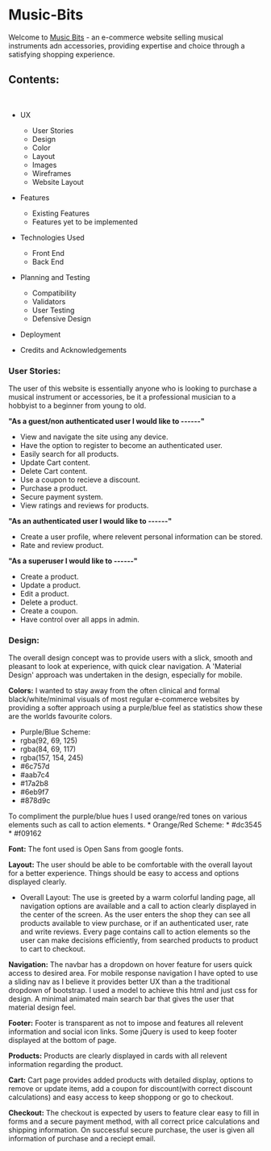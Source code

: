 # Music-Bits

Welcome to [Music Bits](https://pbtrad-music-bits.herokuapp.com/) - an e-commerce website selling musical instruments adn accessories, providing expertise and choice through a satisfying shopping experience.


## Contents:
<br>

* UX
  * User Stories
  * Design
  * Color
  * Layout
  * Images
  * Wireframes
  * Website Layout
  
* Features
  * Existing Features
  * Features yet to be implemented
  
* Technologies Used
  * Front End
  * Back End
  
* Planning and Testing
  * Compatibility
  * Validators
  * User Testing
  * Defensive Design

* Deployment
* Credits and Acknowledgements

### User Stories:

The user of this website is essentially anyone who is looking to purchase a musical instrument or accessories, be it a professional musician to a hobbyist to a beginner from young to old.

**"As a guest/non authenticated user I would like to ------"**
  * View and navigate the site using any device.
  * Have the option to register to become an authenticated user.
  * Easily search for all products.
  * Update Cart content.
  * Delete Cart content.
  * Use a coupon to recieve a discount.
  * Purchase a product.
  * Secure payment system.
  * View ratings and reviews for products.
  
**"As an authenticated user I would like to ------"**
  * Create a user profile, where relevent personal information can be stored.
  * Rate and review product.
  
**"As a superuser I would like to ------"**
  * Create a product.
  * Update a product.
  * Edit a product.
  * Delete a product.
  * Create a coupon.
  * Have control over all apps in admin.
  
### Design:

  The overall design concept was to provide users with a slick, smooth and pleasant to look at experience, with quick clear navigation. A 'Material Design' approach was undertaken in the design, especially for mobile.
  
  **Colors:** 
  I wanted to stay away from the often clinical and formal black/white/minimal visuals of most regular e-commerce websites by providing a softer approach using a purple/blue feel as statistics show these are the worlds favourite colors.
  * Purple/Blue Scheme:
  * rgba(92, 69, 125)
  * rgba(84, 69, 117)
  * rgba(157, 154, 245)
  * #6c757d
  * #aab7c4
  * #17a2b8
  * #6eb9f7
  * #878d9c
      
  To compliment the purple/blue hues I used orange/red tones on various elements such as call to action elements.
    * Orange/Red Scheme:
      * #dc3545
      * #f09162
      
  **Font:**
    The font used is Open Sans from google fonts.
        
  **Layout:** 
     The user should be able to be comfortable with the overall layout for a better experience. Things should be easy to access and options displayed clearly.
      
  * Overall Layout: The use is greeted by a warm colorful landing page, all navigation options are available and a call to action clearly displayed in the center of the screen. As the user enters the shop they can see all products available to view purchase, or if an authenticated user, rate and write reviews. Every page contains call to action elements so the user can make decisions efficiently, from searched products to product to cart to checkout.
      
  **Navigation:**
    The navbar has a dropdown on hover feature for users quick access to desired area.
    For mobile response navigation I have opted to use a sliding nav as I believe it provides better UX than a the traditional dropdown of bootstrap. I used a model to achieve this html and just css for design.
    A minimal animated main search bar that gives the user that material design feel.
    
  **Footer:**
    Footer is transparent as not to impose and features all relevent information and social icon links.
    Some jQuery is used to keep footer displayed at the bottom of page.
        
  **Products:**
    Products are clearly displayed in cards with all relevent information regarding the product.
        
  **Cart:**
    Cart page provides added products with detailed display, options to remove or update items, add a coupon for discount(with correct discount calculations) and easy access to keep shoppong or go to checkout.
    
  **Checkout:**
    The checkout is expected by users to feature clear easy to fill in forms and a secure payment method, with all correct price calculations and shipping information.
    On successful secure purchase, the user is given all information of purchase and a reciept email.
    
  
    
    
      
      

  
  
  

